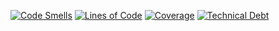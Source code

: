 


[![Code Smells](https://sonarcloud.io/api/project_badges/measure?project=macben888_frontend&metric=code_smells)](https://sonarcloud.io/summary/new_code?id=macben888_frontend)
[![Lines of Code](https://sonarcloud.io/api/project_badges/measure?project=macben888_frontend&metric=ncloc)](https://sonarcloud.io/summary/new_code?id=macben888_frontend)
[![Coverage](https://sonarcloud.io/api/project_badges/measure?project=macben888_frontend&metric=coverage)](https://sonarcloud.io/summary/new_code?id=macben888_frontend)
[![Technical Debt](https://sonarcloud.io/api/project_badges/measure?project=macben888_frontend&metric=sqale_index)](https://sonarcloud.io/summary/new_code?id=macben888_frontend)
